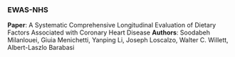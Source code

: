 ### EWAS-NHS

**Paper**: A Systematic Comprehensive Longitudinal Evaluation of Dietary Factors Associated with Coronary Heart Disease
**Authors**: Soodabeh Milanlouei, Giuia Menichetti, Yanping Li, Joseph Loscalzo, Walter C. Willett, Albert-Laszlo Barabasi



